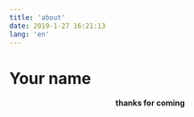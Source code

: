 ```yaml
---
title: 'about'
date: 2019-1-27 16:21:13
lang: 'en'
---
```


# Your name

<div align="center">

**thanks for coming**

</div>
